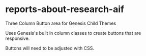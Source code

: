 # reports-about-research-aif
Three Column Button area for Genesis Child Themes

Uses Genesis's built in column classes to create buttons that are responsive. 

Buttons will need to be adjusted with CSS. 
